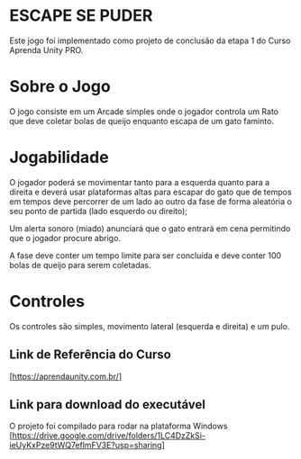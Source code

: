 # ESCAPE SE PUDER
Este jogo foi implementado como projeto de conclusão da etapa 1 do Curso Aprenda Unity PRO.

# Sobre o Jogo
O jogo consiste em um Arcade simples onde o jogador controla um Rato que deve coletar
bolas de queijo enquanto escapa de um gato faminto.

# Jogabilidade
O jogador poderá se movimentar tanto para a esquerda quanto para a direita e deverá usar
plataformas altas para escapar do gato que de tempos em tempos deve percorrer de um lado
ao outro da fase de forma aleatória o seu ponto de partida (lado esquerdo ou direito);

Um alerta sonoro (miado) anunciará que o gato entrará em cena permitindo que o jogador
procure abrigo.

A fase deve conter um tempo limite para ser concluída e deve conter 100 bolas de queijo para
serem coletadas.

# Controles
Os controles são simples, movimento lateral (esquerda e direita) e um pulo.

## Link de Referência do Curso
[https://aprendaunity.com.br/]

## Link para download do executável 
O projeto foi compilado para rodar na plataforma Windows
[https://drive.google.com/drive/folders/1LC4DzZkSi-ieUyKxPze9tWQ7eflmFV3E?usp=sharing]
